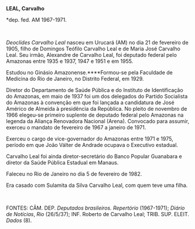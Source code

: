 **LEAL, Carvalho**

\*dep. fed. AM 1967-1971.

 

*Deoclides Carvalho Leal* nasceu em Urucará (AM) no dia 21 de fevereiro
de 1905, filho de Domingos Teófilo Carvalho Leal e de Maria José
Carvalho Leal. Seu irmão, Alexandre de Carvalho Leal, foi deputado
federal pelo Amazonas entre 1935 e 1937, 1947 e 1951 e em 1955.

Estudou no Ginásio Amazonense.****Formou-se pela Faculdade de Medicina
do Rio de Janeiro, no Distrito Federal, em 1929.

Diretor do Departamento de Saúde Pública e do Instituto de Identificação
do Amazonas, em maio de 1937 foi um dos delegados do Partido Socialista
do Amazonas à convenção em que foi lançada a candidatura de José Américo
de Almeida à presidência da República. No pleito de novembro de 1966
elegeu-se primeiro suplente de deputado federal pelo Amazonas na legenda
da Aliança Renovadora Nacional (Arena). Convocado para assumir, exerceu
o mandato de fevereiro de 1967 a janeiro de 1971.

Exerceu o cargo de vice-governador do Amazonas entre 1971 e 1975,
período em que João Válter de Andrade ocupava o Executivo estadual.

Carvalho Leal foi ainda diretor-secretário do Banco Popular Guanabara e
diretor da Saúde Pública Estadual em Manaus.

Faleceu no Rio de Janeiro no dia 5 de fevereiro de 1982.

Era casado com Sulamita da Silva Carvalho Leal, com quem teve uma filha.

 

FONTES: CÂM. DEP. *Deputados brasileiros. Repertório* (1967-1971);
*Diário de Notícias*, *Rio* (26/5/37); INF. Roberto de Carvalho Leal;
TRIB. SUP. ELEIT. *Dados* (8).

 
